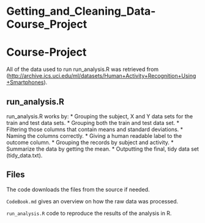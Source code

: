 # Getting_and_Cleaning_Data-Course_Project
Course-Project
==========================================

All of the data used to run run_analysis.R was retrieved from (http://archive.ics.uci.edu/ml/datasets/Human+Activity+Recognition+Using+Smartphones).

## run_analysis.R

run_analysis.R works by:
	* Grouping the subject, X and Y data sets for the train and test data sets.
	* Grouping both the train and test data set.
	* Filtering those columns that contain means and standard deviations. 
	* Naming the columns correctly.
	* Giving a human readable label to the outcome column.
	* Grouping the records by subject and activity.
	* Summarize the data by getting the mean.
	* Outputting the final, tidy data set (tidy_data.txt).

## Files

The code downloads the files from the source if needed.

`CodeBook.md` gives an overview on how the raw data was processed.

`run_analysis.R` code to reproduce the results of the analysis in R.
